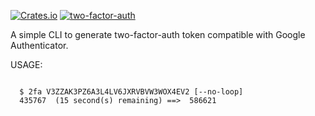 [![Crates.io](https://img.shields.io/crates/v/two-factor-auth?style=flat-square)](https://crates.io/crates/two-factor-auth)
[![two-factor-auth](https://github.com/bujnlc8/two-factor-auth/actions/workflows/two-factor-auth.yml/badge.svg)](https://github.com/bujnlc8/two-factor-auth/actions/workflows/two-factor-auth.yml)

A simple CLI to generate two-factor-auth token compatible with Google Authenticator.

USAGE:

```

  $ 2fa V3ZZAK3PZ6A3L4LV6JXRVBVW3WOX4EV2 [--no-loop]
  435767  (15 second(s) remaining) ==>  586621

```
